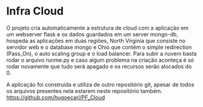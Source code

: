 # Infra Cloud 

O projeto cria automaticamente a estrutura de cloud com a aplicação em um webserver flask e os dados guardados em um server mongo-db, hospeda as aplicações em duas regiões, North Virginia que consiste no servidor web e o database mongo e Ohio que contém o simple redirection (Pass_On), o auto scaling group e o load balancer. Para subir a nuvem basta rodar o arquivo runme.py e caso algum problema na criação aconteça é só rodar novamente que tudo será apagado e os recursos serão alocados do 0.

A aplicação foi construida e utiliza de outro repositório git, apesar de todos os arquivos presentes nela estarem neste repositório também.
https://github.com/hugoecarl/PF_Cloud
